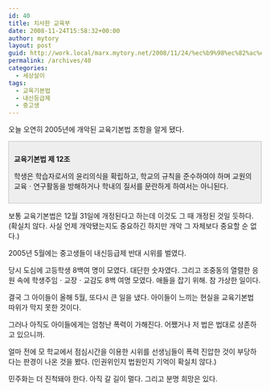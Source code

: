 ```yaml
---
id: 40
title: 치사한 교육부
date: 2008-11-24T15:58:32+00:00
author: mytory
layout: post
guid: http://work.local/marx.mytory.net/2008/11/24/%ec%b9%98%ec%82%ac%ed%95%9c-%ea%b5%90%ec%9c%a1%eb%b6%80/
permalink: /archives/40
categories:
  - 세상살이
tags:
  - 교육기본법
  - 내신등급제
  - 중고생
---
```

오늘 오연히 2005년에 개악된 교육기본법 조항을 알게 됐다. 

<div style="border: 1px solid rgb(193, 193, 193); padding: 10px; background-color: rgb(238, 238, 238);" class="txc-textbox">
  <p>
    <span style="font-weight: bold;">교육기본법 제 12조</span>
  </p>
  
  <p>
    학생은 학습자로서의 윤리의식을 확립하고, 학교의 규칙을 준수하여야 하며 교원의 교육ㆍ연구활동을 방해하거나 학내의 질서를 문란하게 하여서는 아니된다.
  </p>
</div>

보통 교육기본법은 12월 31일에 개정된다고 하는데 이것도 그 때 개정된 것일 듯하다. (확실치 않다. 사실 언제 개악됐는지도 중요하긴 하지만 개악 그 자체보다 중요할 순 없다.) 

2005년 5월에는 중고생들이 내신등급제 반대 시위를 벌였다. 

당시 도심에 고등학생 8백여 명이 모였다. 대단한 숫자였다. 그리고 조중동의 열렬한 응원 속에 학생주임ㆍ교장ㆍ교감도 8백 여명 모였다. 애들을 잡기 위해. 참 가상한 일이다. 

결국 그 아이들이 올해 5월, 또다시 큰 일을 냈다. 아이들이 느끼는 현실을 교육기본법 따위가 막지 못한 것이다. 

그러나 아직도 아이들에게는 엄청난 폭력이 가해진다. 어쨌거나 저 법은 법대로 상존하고 있으니까. 

얼마 전에 모 학교에서 점심시간을 이용한 시위를 선생님들이 폭력 진압한 것이 부당하다는 판경이 나온 것을 봤다. (인권위인지 법원인지 기억이 확실치 않다.) 

민주화는 더 진척돼야 한다. 아직 갈 길이 멀다. 그리고 분명 희망은 있다.